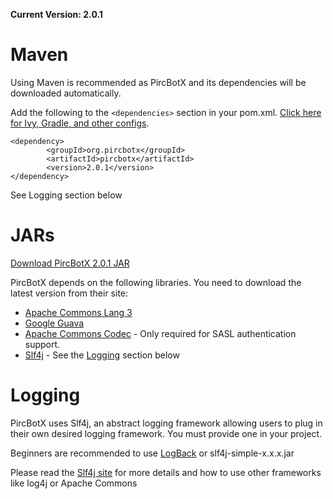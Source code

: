 **Current Version: 2.0.1**

# Maven #

Using Maven is recommended as PircBotX and its dependencies will be downloaded automatically.

Add the following to the `<dependencies>` section in your pom.xml. [Click here for Ivy, Gradle, and other configs](http://search.maven.org/#artifactdetails|org.pircbotx|pircbotx|2.0.1|jar).

```
<dependency>
        <groupId>org.pircbotx</groupId>
        <artifactId>pircbotx</artifactId>
        <version>2.0.1</version>
</dependency>
```

See Logging section below

# JARs #

[Download PircBotX 2.0.1 JAR](http://repo1.maven.org/maven2/org/pircbotx/pircbotx/2.0.1/pircbotx-2.0.1.jar)

PircBotX depends on the following libraries. You need to download the latest version from their site:
  * [Apache Commons Lang 3](https://commons.apache.org/proper/commons-lang/)
  * [Google Guava](https://code.google.com/p/guava-libraries/)
  * [Apache Commons Codec](https://commons.apache.org/proper/commons-codec/) - Only required for SASL authentication support.
  * [Slf4j](http://www.slf4j.org/) - See the [Logging](#Logging.md) section below

# Logging #

PircBotX uses Slf4j, an abstract logging framework allowing users to plug in their own desired logging framework. You must provide one in your project.

Beginners are recommended to use [LogBack](http://logback.qos.ch/) or slf4j-simple-x.x.x.jar

Please read the [Slf4j site](http://www.slf4j.org/) for more details and how to use other frameworks like log4j or Apache Commons